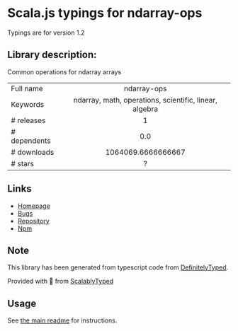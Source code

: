 
# Scala.js typings for ndarray-ops

Typings are for version 1.2

## Library description:
Common operations for ndarray arrays

|                    |                 |
| ------------------ | :-------------: |
| Full name          | ndarray-ops |
| Keywords           | ndarray, math, operations, scientific, linear, algebra |
| # releases         | 1 |
| # dependents       | 0.0 |
| # downloads        | 1064069.6666666667 |
| # stars            | ? |

## Links
- [Homepage](https://github.com/mikolalysenko/ndarray-ops)
- [Bugs](https://github.com/mikolalysenko/ndarray-ops/issues)
- [Repository](https://github.com/mikolalysenko/ndarray-ops)
- [Npm](https://www.npmjs.com/package/ndarray-ops)
    


## Note
This library has been generated from typescript code from [DefinitelyTyped](https://definitelytyped.org).

Provided with :purple_heart: from [ScalablyTyped](https://github.com/oyvindberg/ScalablyTyped)

## Usage
See [the main readme](../../readme.md) for instructions.


